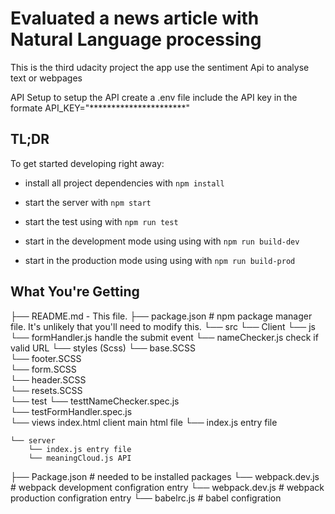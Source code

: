 # Evaluated a news article with Natural Language processing 

This is the third udacity project 
the app use the sentiment Api to analyse text or webpages  

API Setup
to setup the API create a .env file include the API key
in the formate  API_KEY="**********************"

## TL;DR

To get started developing right away:

* install all project dependencies with `npm install`

* start the  server with `npm start`

* start the test using with `npm run test`

* start in the development mode using  using with `npm run build-dev`

* start in the production mode using  using with `npm run build-prod`

## What You're Getting


├── README.md - This file.
├── package.json # npm package manager file. It's unlikely that you'll need to modify this.
└── src
    └── Client
        └── js
            └── formHandler.js  handle the submit event
            └── nameChecker.js  check if valid URL
        └── styles (Scss)
            └── base.SCSS  
            └── footer.SCSS  
            └── form.SCSS  
            └── header.SCSS  
            └── resets.SCSS  
        └── test
            └── testtNameChecker.spec.js  
            └── testFormHandler.spec.js  
        └── views
            index.html  client main html file
        └── index.js entry file

    └── server
        └── index.js entry file 
        └── meaningCloud.js API 
├── Package.json # needed to be installed packages
└── webpack.dev.js # webpack development configration entry
└── webpack.dev.js # webpack production configration entry
└── babelrc.js #  babel configration
```


